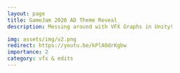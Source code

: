 ```yaml
---
layout: page
title: GameJam 2020 AD Theme Reveal
description: Messing around with VFX Graphs in Unity!

img: assets/img/v2.png
redirect: https://youtu.be/kPlAOdrKgbw
importance: 2
category: vfx & edits
---
```


